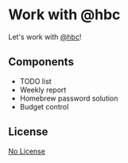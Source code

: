 # Work with @hbc


Let's work with [@hbc](https://github.com/bcho)!


## Components

- TODO list
- Weekly report
- Homebrew password solution
- Budget control


## License

[No License](http://choosealicense.com/licenses/no-license/)
